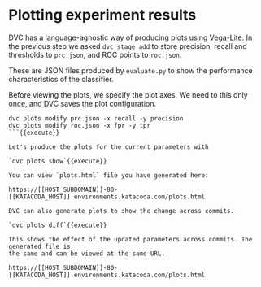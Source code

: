 # Plotting experiment results

DVC has a language-agnostic way of producing plots using [Vega-Lite][vegalite].
In the previous step we asked `dvc stage add` to store precision, recall and
thresholds to `prc.json`, and ROC points to `roc.json`.

These are JSON files produced by `evaluate.py` to show the performance
characteristics of the classifier.

[vegalite]: https://vega.github.io/vega-lite/

Before viewing the plots, we specify the plot axes. We need to this only once,
and DVC saves the plot configuration.

```
dvc plots modify prc.json -x recall -y precision
dvc plots modify roc.json -x fpr -y tpr 
```{{execute}}

Let's produce the plots for the current parameters with

`dvc plots show`{{execute}}

You can view `plots.html` file you have generated here:

https://[[HOST_SUBDOMAIN]]-80-[[KATACODA_HOST]].environments.katacoda.com/plots.html

DVC can also generate plots to show the change across commits. 

`dvc plots diff`{{execute}}

This shows the effect of the updated parameters across commits. The generated file is
the same and can be viewed at the same URL. 

https://[[HOST_SUBDOMAIN]]-80-[[KATACODA_HOST]].environments.katacoda.com/plots.html

